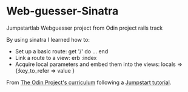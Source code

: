 # Web-guesser-Sinatra
Jumpstartlab Webguesser project from Odin project rails track

By using sinatra I learned how to:

* Set up a basic route: get '/' do ... end
* Link a route to a view: erb :index
* Acquire local parameters and embed them into the views: locals => {:key_to_refer => value }

From [The Odin Project's curriculum](https://www.theodinproject.com/courses/ruby-on-rails/lessons/sinatra-basics) following a [Jumpstart tutorial](http://tutorials.jumpstartlab.com/projects/web_guesser.html).
